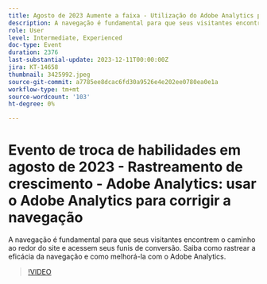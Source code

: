 ```yaml
---
title: Agosto de 2023 Aumente a faixa - Utilização do Adobe Analytics para corrigir a navegação
description: A navegação é fundamental para que seus visitantes encontrem o caminho ao redor do site e acessem seus funis de conversão. Saiba como rastrear a eficácia da navegação e como melhorá-la com o Adobe Analytics.
role: User
level: Intermediate, Experienced
doc-type: Event
duration: 2376
last-substantial-update: 2023-12-11T00:00:00Z
jira: KT-14658
thumbnail: 3425992.jpeg
source-git-commit: a7785ee8dcac6fd30a9526e4e202ee0780ea0e1a
workflow-type: tm+mt
source-wordcount: '103'
ht-degree: 0%

---
```



# Evento de troca de habilidades em agosto de 2023 - Rastreamento de crescimento - Adobe Analytics: usar o Adobe Analytics para corrigir a navegação

A navegação é fundamental para que seus visitantes encontrem o caminho ao redor do site e acessem seus funis de conversão. Saiba como rastrear a eficácia da navegação e como melhorá-la com o Adobe Analytics.

>[!VIDEO](https://video.tv.adobe.com/v/3425992/?learn=on)
